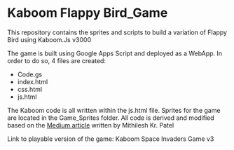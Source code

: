 # Kaboom Flappy Bird_Game
This repository contains the sprites and scripts to build a variation of Flappy Bird using Kaboom.Js v3000

The game is built using Google Apps Script and deployed as a WebApp. In order to do so, 4 files are created:

- Code.gs
- index.html
- css.html
- js.html
  
The Kaboom code is all written within the js.html file. Sprites for the game are located in the Game_Sprites folder.  All code is derived and modified based on the [Medium article](https://medium.com/@mithileshpatel/flying-jack-my-first-game-in-kaboom-js-f84dfbda4290) written by Mithilesh Kr. Patel

Link to playable version of the game: Kaboom Space Invaders Game v3
